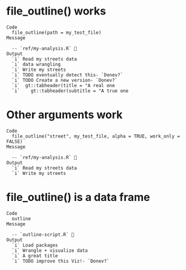 # file_outline() works

    Code
      file_outline(path = my_test_file)
    Message
      
      -- `ref/my-analysis.R` 🦐 
    Output
      `i` Read my streets data 
      `i` data wrangling
      `i` Write my streets 
      `i` TODO eventually detect this- `Donev?`
      `i` TODO Create a new version- `Donev?`
      `i`  gt::tabheader(title = "A real one
      `i`    gt::tabheader(subtitle = "A true one

# Other arguments work

    Code
      file_outline("street", my_test_file, alpha = TRUE, work_only = FALSE)
    Message
      
      -- `ref/my-analysis.R` 🦐 
    Output
      `i` Read my streets data 
      `i` Write my streets 

# file_outline() is a data frame

    Code
      outline
    Message
      
      -- `outline-script.R` 🦐 
    Output
      `i` Load packages 
      `i` Wrangle + visualize data 
      `i` A great title
      `i` TODO improve this Viz!- `Donev?`

